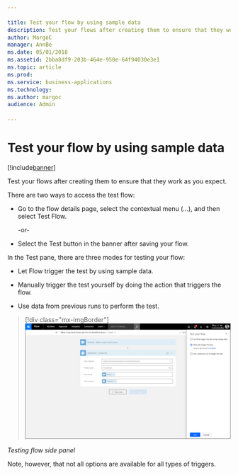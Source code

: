 ```yaml
---

title: Test your flow by using sample data
description: Test your flows after creating them to ensure that they work as you expect.
author: MargoC
manager: AnnBe
ms.date: 05/01/2018
ms.assetid: 2bba8df9-203b-464e-950e-64f94030e3e1
ms.topic: article
ms.prod: 
ms.service: business-applications
ms.technology: 
ms.author: margoc
audience: Admin

---
```

#  Test your flow by using sample data




[!include[banner](../../includes/banner.md)]

Test your flows after creating them to ensure that they work as you expect.

There are two ways to access the test flow:

-   Go to the flow details page, select the contextual menu (…), and then select
    Test Flow.

    \-or-

-   Select the Test button in the banner after saving your flow.

In the Test pane, there are three modes for testing your flow:

-   Let Flow trigger the test by using sample data.

-   Manually trigger the test yourself by doing the action that triggers the
    flow.

-   Use data from previous runs to perform the test.

> [!div class="mx-imgBorder"] 
> ![A screenshot of the testing flow side panel](media/test-flow-by-using-sample-data-1.png "A screenshot of the testing flow side panel")
<!-- IMAGE_AppPlat_FlowsTest_AA.png -->


*Testing flow side panel*

Note, however, that not all options are available for all types of triggers.
